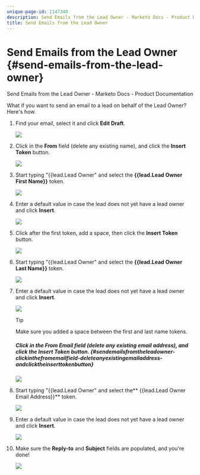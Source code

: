 ```yaml
---
unique-page-id: 1147340
description: Send Emails from the Lead Owner - Marketo Docs - Product Documentation
title: Send Emails from the Lead Owner
---
```


# Send Emails from the Lead Owner {#send-emails-from-the-lead-owner}

Send Emails from the Lead Owner - Marketo Docs - Product Documentation

What if you want to send an email to a lead on behalf of the Lead Owner? Here's how.

1. Find your email, select it and click **Edit Draft**.

   ![](assets/one.png)

1. Click in the **From** field (delete any existing name), and click the **Insert Token** button.

   ![](assets/two.png)

1. Start typing "{{lead.Lead Owner" and select the **{{lead.Lead Owner First Name}}** token.

   ![](assets/image2014-9-11-13-3a7-3a43.png)

1. Enter a default value in case the lead does not yet have a lead owner and click **Insert**.

   ![](assets/image2014-9-11-13-3a7-3a58.png)

1. Click after the first token, add a space, then click the **Insert Token** button.

   ![](assets/five.png)

1. Start typing "{{lead.Lead Owner" and select the **{{lead.Lead Owner Last Name}}** token.

   ![](assets/image2014-9-11-13-3a8-3a24.png)

1. Enter a default value in case the lead does not yet have a lead owner and click **Insert**.

   ![](assets/image2014-9-11-13-3a8-3a39.png)

   >[!TIP]
   >
   >Make sure you added a space between the first and last name tokens.

   ##### Click in the From Email field (delete any existing email address), and click the Insert Token button. {#sendemailsfromtheleadowner-clickinthefromemailfield-deleteanyexistingemailaddress-andclicktheinserttokenbutton}

   ![](assets/eight.png)

1. Start typing "{{lead.Lead Owner" and select the** {{lead.Lead Owner Email Address}}** token.

   ![](assets/image2014-9-11-13-3a9-3a33.png)

1. Enter a default value in case the lead does not yet have a lead owner and click **Insert**.

   ![](assets/ten.png)

1. Make sure the **Reply-to** and **Subject** fields are populated, and you're done!

   ![](assets/eleven.png)

